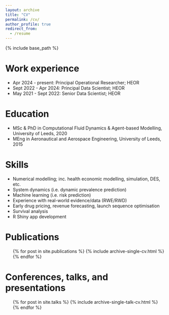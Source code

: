 ```yaml
---
layout: archive
title: "CV"
permalink: /cv/
author_profile: true
redirect_from:
  - /resume
---
```


{% include base_path %}

Work experience
======
* Apr 2024 - present: Principal Operational Researcher; HEOR
* Sept 2022 - Apr 2024: Principal Data Scientist; HEOR
* May 2021 - Sept 2022: Senior Data Scientist; HEOR
  
Education
======
* MSc & PhD in Computational Fluid Dynamics & Agent-based Modelling, University of Leeds, 2020
* MEng in Aeronautical and Aerospace Engineering, University of Leeds, 2015

Skills
======
* Numerical modelling; inc. health economic modelling, simulation, DES, etc. 
* System dynamics (i.e. dynamic prevalence prediction)
* Machine learning (i.e. risk prediction)
* Experience with real-world evidence/data (RWE/RWD)
* Early drug pricing, revenue forecasting, launch sequence optimisation
* Survival analysis
* R Shiny app development

Publications
======
  <ul>{% for post in site.publications %}
    {% include archive-single-cv.html %}
  {% endfor %}</ul>
  
Conferences, talks, and presentations
======
  <ul>{% for post in site.talks %}
    {% include archive-single-talk-cv.html %}
  {% endfor %}</ul>
 
